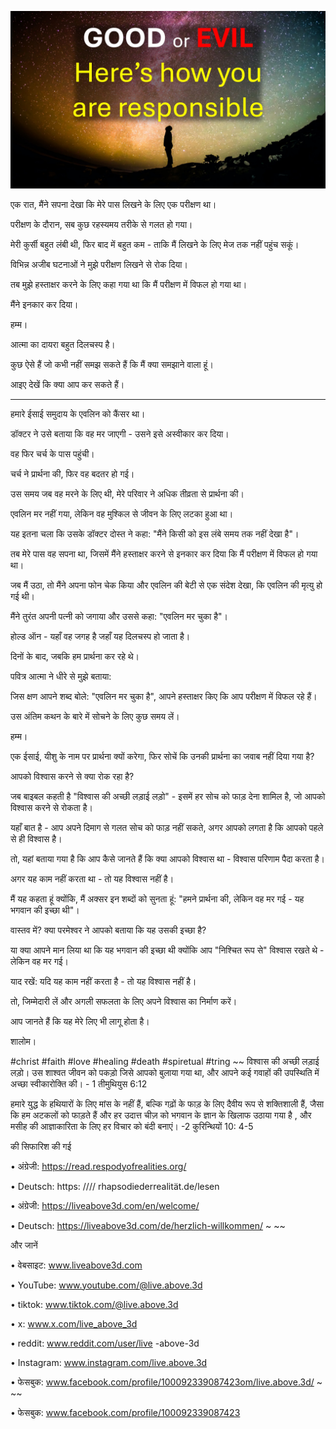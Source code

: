 ![Video cover image](../cover.jpg)

एक रात, मैंने सपना देखा कि मेरे पास लिखने के लिए एक परीक्षण था।

परीक्षण के दौरान, सब कुछ रहस्यमय तरीके से गलत हो गया।

मेरी कुर्सी बहुत लंबी थी, फिर बाद में बहुत कम - ताकि मैं लिखने के लिए मेज तक नहीं पहुंच सकूं।

विभिन्न अजीब घटनाओं ने मुझे परीक्षण लिखने से रोक दिया।

तब मुझे हस्ताक्षर करने के लिए कहा गया था कि मैं परीक्षण में विफल हो गया था।

मैंने इनकार कर दिया।

हम्म।

आत्मा का दायरा बहुत दिलचस्प है।

कुछ ऐसे हैं जो कभी नहीं समझ सकते हैं कि मैं क्या समझाने वाला हूं।

आइए देखें कि क्या आप कर सकते हैं।

---

हमारे ईसाई समुदाय के एवलिन को कैंसर था।

डॉक्टर ने उसे बताया कि वह मर जाएगी - उसने इसे अस्वीकार कर दिया।

वह फिर चर्च के पास पहुंची।

चर्च ने प्रार्थना की, फिर वह बदतर हो गई।

उस समय जब वह मरने के लिए थी, मेरे परिवार ने अधिक तीव्रता से प्रार्थना की।

एवलिन मर नहीं गया, लेकिन वह मुश्किल से जीवन के लिए लटका हुआ था।

यह इतना चला कि उसके डॉक्टर दोस्त ने कहा: "मैंने किसी को इस लंबे समय तक नहीं देखा है"।

तब मेरे पास वह सपना था, जिसमें मैंने हस्ताक्षर करने से इनकार कर दिया कि मैं परीक्षण में विफल हो गया था।

जब मैं उठा, तो मैंने अपना फोन चेक किया और एवलिन की बेटी से एक संदेश देखा, कि एवलिन की मृत्यु हो गई थी।

मैंने तुरंत अपनी पत्नी को जगाया और उससे कहा: "एवलिन मर चुका है"।

होल्ड ऑन - यहाँ वह जगह है जहाँ यह दिलचस्प हो जाता है।

दिनों के बाद, जबकि हम प्रार्थना कर रहे थे।

पवित्र आत्मा ने धीरे से मुझे बताया:

जिस क्षण आपने शब्द बोले: "एवलिन मर चुका है", आपने हस्ताक्षर किए कि आप परीक्षण में विफल रहे हैं।

उस अंतिम कथन के बारे में सोचने के लिए कुछ समय लें।

हम्म।

एक ईसाई, यीशु के नाम पर प्रार्थना क्यों करेगा, फिर सोचें कि उनकी प्रार्थना का जवाब नहीं दिया गया है?

आपको विश्वास करने से क्या रोक रहा है?

जब बाइबल कहती है "विश्वास की अच्छी लड़ाई लड़ो" - इसमें हर सोच को फाड़ देना शामिल है, जो आपको विश्वास करने से रोकता है।

यहाँ बात है - आप अपने दिमाग से गलत सोच को फाड़ नहीं सकते, अगर आपको लगता है कि आपको पहले से ही विश्वास है।

तो, यहां बताया गया है कि आप कैसे जानते हैं कि क्या आपको विश्वास था - विश्वास परिणाम पैदा करता है।

अगर यह काम नहीं करता था - तो यह विश्वास नहीं है।

मैं यह कहता हूं क्योंकि, मैं अक्सर इन शब्दों को सुनता हूं: "हमने प्रार्थना की, लेकिन वह मर गई - यह भगवान की इच्छा थी"।

वास्तव में? क्या परमेश्वर ने आपको बताया कि यह उसकी इच्छा है?

या क्या आपने मान लिया था कि यह भगवान की इच्छा थी क्योंकि आप "निश्चित रूप से" विश्वास रखते थे - लेकिन वह मर गई।

याद रखें: यदि यह काम नहीं करता है - तो यह विश्वास नहीं है।

तो, जिम्मेदारी लें और अगली सफलता के लिए अपने विश्वास का निर्माण करें।

आप जानते हैं कि यह मेरे लिए भी लागू होता है।

शालोम।

#christ #faith #love #healing #death #spiretual #tring ~~ विश्वास की अच्छी लड़ाई लड़ो। उस शाश्वत जीवन को पकड़ो जिसे आपको बुलाया गया था, और आपने कई गवाहों की उपस्थिति में अच्छा स्वीकारोक्ति की। - 1 तीमुथियुस 6:12

हमारे युद्ध के हथियारों के लिए मांस के नहीं हैं, बल्कि गढ़ों के फाड़ के लिए दैवीय रूप से शक्तिशाली हैं, जैसा कि हम अटकलों को फाड़ते हैं और हर उदात्त चीज़ को भगवान के ज्ञान के खिलाफ उठाया गया है , और मसीह की आज्ञाकारिता के लिए हर विचार को बंदी बनाएं। -2 कुरिन्थियों 10: 4-5

की सिफारिश की गई

• अंग्रेजी: https://read.respodyofrealities.org/

• Deutsch: https: //// rhapsodiederrealität.de/lesen

• अंग्रेजी: https://liveabove3d.com/en/welcome/

• Deutsch: https://liveabove3d.com/de/herzlich-willkommen/ ~ ~~

और जानें

• वेबसाइट: www.liveabove3d.com

• YouTube: www.youtube.com/@live.above.3d

 • tiktok: www.tiktok.com/@live.above.3d

• x: www.x.com/live_above_3d

• reddit: www.reddit.com/user/live -above-3d

• Instagram: www.instagram.com/live.above.3d

• फेसबुक: www.facebook.com/profile/100092339087423om/live.above.3d/ ~ ~~

• फेसबुक: www.facebook.com/profile/100092339087423